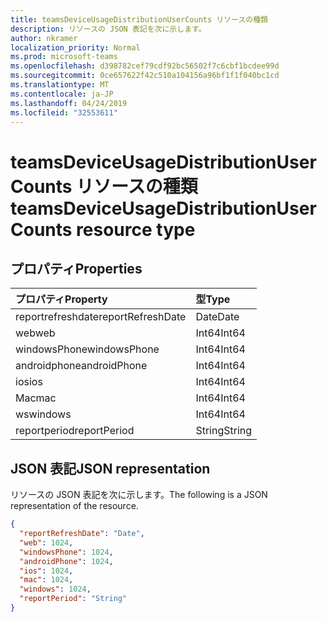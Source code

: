 ```yaml
---
title: teamsDeviceUsageDistributionUserCounts リソースの種類
description: リソースの JSON 表記を次に示します。
author: nkramer
localization_priority: Normal
ms.prod: microsoft-teams
ms.openlocfilehash: d398782cef79cdf92bc56502f7c6cbf1bcdee99d
ms.sourcegitcommit: 0ce657622f42c510a104156a96bf1f1f040bc1cd
ms.translationtype: MT
ms.contentlocale: ja-JP
ms.lasthandoff: 04/24/2019
ms.locfileid: "32553611"
---
```

# <a name="teamsdeviceusagedistributionusercounts-resource-type"></a><span data-ttu-id="c343a-103">teamsDeviceUsageDistributionUserCounts リソースの種類</span><span class="sxs-lookup"><span data-stu-id="c343a-103">teamsDeviceUsageDistributionUserCounts resource type</span></span>

## <a name="properties"></a><span data-ttu-id="c343a-104">プロパティ</span><span class="sxs-lookup"><span data-stu-id="c343a-104">Properties</span></span>

| <span data-ttu-id="c343a-105">プロパティ</span><span class="sxs-lookup"><span data-stu-id="c343a-105">Property</span></span>          | <span data-ttu-id="c343a-106">型</span><span class="sxs-lookup"><span data-stu-id="c343a-106">Type</span></span>   |
| :---------------- | :----- |
| <span data-ttu-id="c343a-107">reportrefreshdate</span><span class="sxs-lookup"><span data-stu-id="c343a-107">reportRefreshDate</span></span> | <span data-ttu-id="c343a-108">Date</span><span class="sxs-lookup"><span data-stu-id="c343a-108">Date</span></span>   |
| <span data-ttu-id="c343a-109">web</span><span class="sxs-lookup"><span data-stu-id="c343a-109">web</span></span>               | <span data-ttu-id="c343a-110">Int64</span><span class="sxs-lookup"><span data-stu-id="c343a-110">Int64</span></span>  |
| <span data-ttu-id="c343a-111">windowsPhone</span><span class="sxs-lookup"><span data-stu-id="c343a-111">windowsPhone</span></span>      | <span data-ttu-id="c343a-112">Int64</span><span class="sxs-lookup"><span data-stu-id="c343a-112">Int64</span></span>  |
| <span data-ttu-id="c343a-113">androidphone</span><span class="sxs-lookup"><span data-stu-id="c343a-113">androidPhone</span></span>      | <span data-ttu-id="c343a-114">Int64</span><span class="sxs-lookup"><span data-stu-id="c343a-114">Int64</span></span>  |
| <span data-ttu-id="c343a-115">ios</span><span class="sxs-lookup"><span data-stu-id="c343a-115">ios</span></span>               | <span data-ttu-id="c343a-116">Int64</span><span class="sxs-lookup"><span data-stu-id="c343a-116">Int64</span></span>  |
| <span data-ttu-id="c343a-117">Mac</span><span class="sxs-lookup"><span data-stu-id="c343a-117">mac</span></span>               | <span data-ttu-id="c343a-118">Int64</span><span class="sxs-lookup"><span data-stu-id="c343a-118">Int64</span></span>  |
| <span data-ttu-id="c343a-119">ws</span><span class="sxs-lookup"><span data-stu-id="c343a-119">windows</span></span>           | <span data-ttu-id="c343a-120">Int64</span><span class="sxs-lookup"><span data-stu-id="c343a-120">Int64</span></span>  |
| <span data-ttu-id="c343a-121">reportperiod</span><span class="sxs-lookup"><span data-stu-id="c343a-121">reportPeriod</span></span>      | <span data-ttu-id="c343a-122">String</span><span class="sxs-lookup"><span data-stu-id="c343a-122">String</span></span> |

## <a name="json-representation"></a><span data-ttu-id="c343a-123">JSON 表記</span><span class="sxs-lookup"><span data-stu-id="c343a-123">JSON representation</span></span>

<span data-ttu-id="c343a-124">リソースの JSON 表記を次に示します。</span><span class="sxs-lookup"><span data-stu-id="c343a-124">The following is a JSON representation of the resource.</span></span>

<!-- {
  "blockType": "resource",
  "@odata.type": "microsoft.graph.teamsDeviceUsageDistributionUserCounts"
} -->

```json
{
  "reportRefreshDate": "Date", 
  "web": 1024, 
  "windowsPhone": 1024, 
  "androidPhone": 1024, 
  "ios": 1024, 
  "mac": 1024, 
  "windows": 1024, 
  "reportPeriod": "String"
}
```
